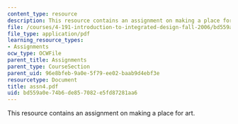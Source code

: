 ```yaml
---
content_type: resource
description: This resource contains an assignment on making a place for art.
file: /courses/4-191-introduction-to-integrated-design-fall-2006/bd559a0e74b6de857082e5fd87281aa6_assn4.pdf
file_type: application/pdf
learning_resource_types:
- Assignments
ocw_type: OCWFile
parent_title: Assignments
parent_type: CourseSection
parent_uid: 96e8bfeb-9a0e-5f79-ee02-baab9d4ebf3e
resourcetype: Document
title: assn4.pdf
uid: bd559a0e-74b6-de85-7082-e5fd87281aa6
---
```

This resource contains an assignment on making a place for art.

